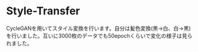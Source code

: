 # Style-Transfer

CycleGANを用いてスタイル変換を行います。自分は髪色変換(黒→白、白→黒)を行いました。互いに3000枚のデータでも50epochくらいで変化の様子は見られました。
